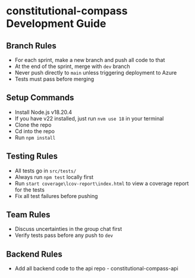 # constitutional-compass Development Guide

## Branch Rules  
- For each sprint, make a new branch and push all code to that
- At the end of the sprint, merge with `dev` branch  
- Never push directly to `main` unless triggering deployment to Azure
- Tests must pass before merging  

## Setup Commands  
- Install Node.js v18.20.4
- If you have v22 installed, just run `nvm use 18` in your terminal
- Clone the repo
- Cd into the repo
- Run   `npm install`

## Testing Rules  
- All tests go in `src/tests/`  
- Always run `npm test` locally first
- Run  `start coverage\lcov-report\index.html` to view a coverage report for the tests
- Fix all test failures before pushing  

## Team Rules  
- Discuss uncertainties in the group chat first  
- Verify tests pass before any push to `dev`  

## Backend Rules
- Add all backend code to the api repo - constitutional-compass-api
